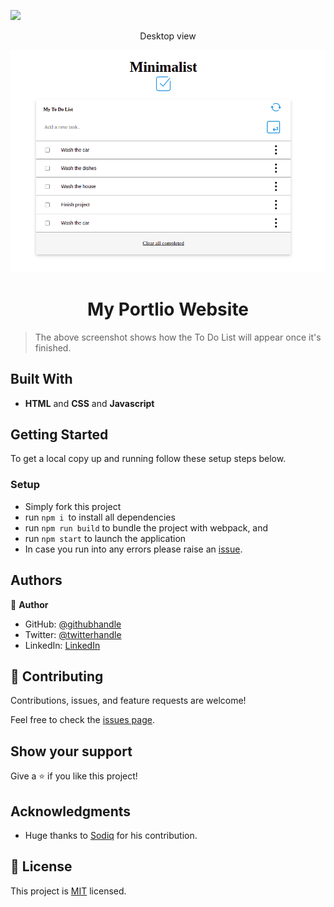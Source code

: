 ![](https://img.shields.io/badge/Microverse-blueviolet)

<p align="center">Desktop view</p>
<img src="./src/assets/to-do-list.png">

<h1 align="center"> My Portlio Website </h1>

> The above screenshot shows how the To Do List will appear once it's finished.

## Built With

- **HTML** and **CSS** and **Javascript**

## Getting Started

To get a local copy up and running follow these setup steps below.

### Setup

- Simply fork this project 
- run `npm i `to install all dependencies
- run `npm run build` to bundle the project with webpack, and
- run `npm start` to launch the application
- In case you run into any errors please raise an [issue](https://github.com/Benmuiruri/to-do-list/issues).

## Authors

👤 **Author**

- GitHub: [@githubhandle](https://github.com/Benmuiruri)
- Twitter: [@twitterhandle](https://twitter.com/_optimize)
- LinkedIn: [LinkedIn](https://www.linkedin.com/in/benjamin-kiarie-180b66149/)

## 🤝 Contributing

Contributions, issues, and feature requests are welcome!

Feel free to check the [issues page](https://github.com/Benmuiruri/my-portfolio/issues).

## Show your support

Give a ⭐️ if you like this project!

## Acknowledgments

- Huge thanks to [Sodiq](https://github.com/deyemiobaa) for his contribution.

## 📝 License

This project is [MIT](https://opensource.org/licenses/MIT) licensed.
